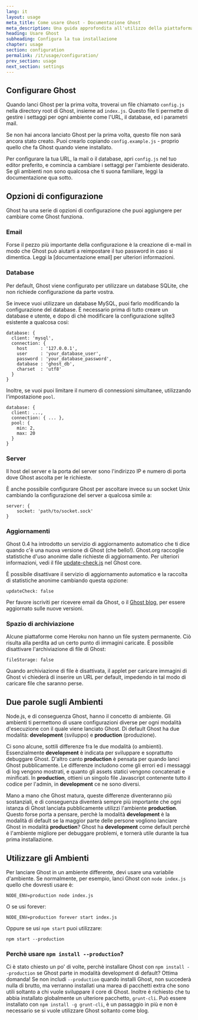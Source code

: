 ```yaml
---
lang: it
layout: usage
meta_title: Come usare Ghost - Documentazione Ghost
meta_description: Una guida approfondita all'utilizzo della piattaforma di blogging Ghost. Hai Ghost ma non sai da dove cominciare? Parti da qui!
heading: Usare Ghost
subheading: Configura la tua installazione
chapter: usage
section: configuration
permalink: /it/usage/configuration/
prev_section: usage
next_section: settings
---
```



## Configurare Ghost <a id="configuration"></a>

Quando lanci Ghost per la prima volta, troverai un file chiamato `config.js` nella directory root di Ghost, insieme ad `index.js`. Questo file ti permette di gestire i settaggi per ogni ambiente come l'URL, il database, ed i parametri mail.

Se non hai ancora lanciato Ghost per la prima volta, questo file non sarà ancora stato creato. Puoi crearlo copiando `config.example.js` - proprio quello che fa Ghost quando viene installato. 

Per configurare la tua URL, la mail o il database, apri `config.js` nel tuo editor preferito, e comincia a cambiare i settaggi per l'ambiente desiderato. Se gli ambienti non sono qualcosa che ti suona familiare, leggi la documentazione qua sotto.

## Opzioni di configurazione

Ghost ha una serie di opzioni di configurazione che puoi aggiungere per cambiare come Ghost funziona.

### Email

Forse il pezzo più importante della configurazione è la creazione di e-mail in modo che Ghost può aiutarti a reimpostare il tuo password in caso si dimentica. Leggi la [documentazione email] per ulteriori informazioni.

### Database

Per default, Ghost viene configurato per utilizzare un database SQLite, che non richiede configurazione da parte vostra.

Se invece vuoi utilizzare un database MySQL, puoi farlo modificando la configurazione del database. È necessario prima di tutto creare un database e utente, e dopo di chè modificare la configurazione sqlite3 esistente a qualcosa cosi:

```
database: {
  client: 'mysql',
  connection: {
    host     : '127.0.0.1',
    user     : 'your_database_user',
    password : 'your_database_password',
    database : 'ghost_db',
    charset  : 'utf8'
  }
}
```

Inoltre, se vuoi puoi limitare il numero di connessioni simultanee, utilizzando l'impostazione `pool`.

```
database: {
  client: ...,
  connection: { ... },
  pool: {
    min: 2,
    max: 20
  }
}
```

### Server

Il host del server e la porta del server sono l'indirizzo IP e numero di porta dove Ghost ascolta per le richieste. 

È anche possibile configurare Ghost per ascoltare invece su un socket Unix cambiando la configurazione del server a qualcosa simile a:

```
server: {
    socket: 'path/to/socket.sock'
}
```

### Aggiornamenti

Ghost 0.4 ha introdotto un servizio di aggiornamento automatico che ti dice quando c'è una nuova versione di Ghost (che bello!). Ghost.org raccoglie statistiche d'uso anonime dalle richieste di aggiornamento. Per ulteriori informazioni, vedi il file [update-check.js](https://github.com/TryGhost/Ghost/blob/master/core/server/update-check.js) nel Ghost core.

È possibile disattivare il servizio di aggiornamento automatico e la raccolta di statistiche anonime cambiando questa opzione:

`updateCheck: false`

Per favore iscriviti per ricevere email da Ghost, o il [Ghost blog](http://blog.ghost.org), per essere aggiornato sulle nuove versioni.

### Spazio di archiviazione

Alcune piattaforme come Heroku non hanno un file system permanente. Ciò risulta alla perdita ad un certo punto di immagini caricate.
È possibile disattivare l'archiviazione di file di Ghost:

`fileStorage: false`

Quando archiviazione di file è disattivata, il applet per caricare immagini di Ghost vi chiederà di inserire un URL per default, impedendo in tal modo di caricare file che saranno perse.


## Due parole sugli Ambienti <a id="environments"></a>

Node.js, e di conseguenza Ghost, hanno il concetto di ambiente. Gli ambienti ti permettono di usare configurazioni diverse per ogni modalità d'esecuzione con il quale viene lanciato Ghost. Di default Ghost ha due modalità: **development** (sviluppo) e **production** (produzione).

Ci sono alcune, sottili differenze fra le due modalità (o ambienti). Essenzialmente **development** è indicata per sviluppare e soprattutto debuggare Ghost. D'altro canto **production** è pensata per quando lanci Ghost pubblicamente. Le differenze includono come gli errori ed i messaggi di log vengono mostrati, e quanto gli assets statici vengono concatenati e minificati. In **production**, ottieni un singolo file Javascript contenente tutto il codice per l'admin, in **development** ce ne sono diversi.

Mano a mano che Ghost matura, queste differenze diventeranno più sostanziali, e di conseguenza diventerà sempre più importante che ogni istanza di Ghost lanciata pubblicamente utilizzi l'ambiente **production**. Questo forse porta a pensare, perchè la modalità **development** è la modalità di default se la maggior parte delle persone vogliono lanciare Ghost in modalità **production**? Ghost ha **development** come default perchè è l'ambiente migliore per debuggare problemi, e tornerà utile durante la tua prima installazione.

##  Utilizzare gli Ambienti <a id="using-env"></a>

Per lanciare Ghost in un ambiente differente, devi usare una variabile d'ambiente. Se normalmente, per esempio, lanci Ghost con `node index.js` quello che dovresti usare è:

`NODE_ENV=production node index.js`

O se usi forever:

`NODE_ENV=production forever start index.js`

Oppure se usi `npm start` puoi utilizzare:

`npm start --production`

### Perchè usare `npm install --production`?

Ci è stato chiesto un po' di volte, perchè installare Ghost con `npm install --production` se Ghost parte in modalità development di default? Ottima domanda! Se non includi `--production` quando installi Ghost, non succederà nulla di brutto, ma verranno installati una marea di pacchetti extra che sono utili soltanto a chi vuole sviluppare il core di Ghost. Inoltre è richiesto che tu abbia installato globalmente un ulteriore pacchetto, `grunt-cli`. Può essere installato con `npm install -g grunt-cli`, è un passaggio in più e non è necessario se si vuole utilizzare Ghost soltanto come blog.

